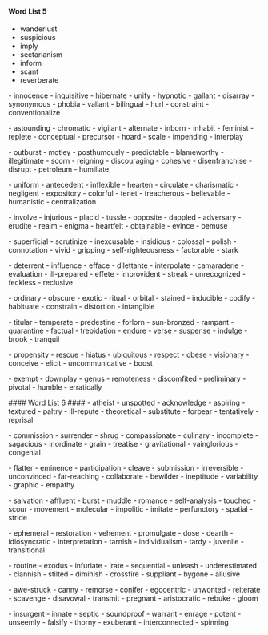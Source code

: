 #### Word List 5 ####
- wanderlust
- suspicious
- imply
- sectarianism
- inform
- scant
- reverberate
<p>
- innocence
- inquisitive
- hibernate
- unify
- hypnotic
- gallant
- disarray
- synonymous
- phobia
- valiant
- bilingual
- hurl
- constraint
- conventionalize
<p>
- astounding
- chromatic
- vigilant
- alternate
- inborn
- inhabit
- feminist
- replete
- conceptual
- precursor
- hoard
- scale
- impending
- interplay
<p>
- outburst
- motley
- posthumously
- predictable
- blameworthy
- illegitimate
- scorn
- reigning
- discouraging
- cohesive
- disenfranchise
- disrupt
- petroleum
- humiliate
<p>
- uniform
- antecedent
- inflexible
- hearten
- circulate
- charismatic
- negligent
- expository
- colorful
- tenet
- treacherous
- believable
- humanistic
- centralization
<p>
- involve
- injurious
- placid
- tussle
- opposite
- dappled
- adversary
- erudite
- realm
- enigma
- heartfelt
- obtainable
- evince
- bemuse
<p>
- superficial
- scrutinize
- inexcusable
- insidious
- colossal
- polish
- connotation
- vivid
- gripping
- self-righteousness
- factorable
- stark
<p>
- deterrent
- influence
- efface
- dilettante
- interpolate
- camaraderie
- evaluation
- ill-prepared
- effete
- improvident
- streak
- unrecognized
- feckless
- reclusive
<p>
- ordinary
- obscure
- exotic
- ritual
- orbital
- stained
- inducible
- codify
- habituate
- constrain
- distortion
- intangible
<p>
- titular
- temperate
- predestine
- forlorn
- sun-bronzed
- rampant
- quarantine
- factual
- trepidation
- endure
- verse
- suspense
- indulge
- brook
- tranquil
<p>
- propensity
- rescue
- hiatus
- ubiquitous
- respect
- obese
- visionary
- conceive
- elicit
- uncommunicative
- boost
<p>
- exempt
- downplay
- genus
- remoteness
- discomfited
- preliminary
- pivotal
- humble
- erratically
</p>
#### Word List 6 ####
- atheist
- unspotted
- acknowledge
- aspiring
- textured
- paltry
- ill-repute
- theoretical
- substitute
- forbear
- tentatively
- reprisal
<p>
- commission
- surrender
- shrug
- compassionate
- culinary
- incomplete
- sagacious
- inordinate
- grain
- treatise
- gravitational
- vainglorious
- congenial
<p>
- flatter
- eminence
- participation
- cleave
- submission
- irreversible
- unconvinced
- far-reaching
- collaborate
- bewilder
- ineptitude
- variability
- graphic
- empathy
<p>
- salvation
- affluent
- burst
- muddle
- romance
- self-analysis
- touched
- scour
- movement
- molecular
- impolitic
- imitate
- perfunctory
- spatial
- stride
<p>
- ephemeral
- restoration
- vehement
- promulgate
- dose
- dearth
- idiosyncratic
- interpretation
- tarnish
- individualism
- tardy
- juvenile
- transitional
<p>
- routine
- exodus
- infuriate
- irate
- sequential
- unleash
- underestimated
- clannish
- stilted
- diminish
- crossfire
- suppliant
- bygone
- allusive
<p>
- awe-struck
- canny
- remorse
- conifer
- egocentric
- unwonted
- reiterate
- scavenge
- disavowal
- transmit
- pregnant
- aristocratic
- rebuke
- gloom
<p>
- insurgent
- innate
- septic
- soundproof
- warrant
- enrage
- potent
- unseemly
- falsify
- thorny
- exuberant
- interconnected
- spinning
<p>
